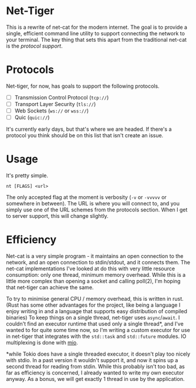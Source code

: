 Net-Tiger
=========

This is a rewrite of net-cat for the modern internet. The goal is to provide a
single, efficient command line utility to support connecting the network to
your terminal. The key thing that sets this apart from the traditional net-cat
is the *protocol support*.

# Protocols
Net-tiger, for now, has goals to support the following protocols.

- [ ] Transmission Control Protocol (`tcp://`)
- [ ] Transport Layer Security (`tls://`)
- [ ] Web Sockets (`ws://` or `wss://`)
- [ ] Quic (`quic://`)

It's currently early days, but that's where we are headed. If there's a
protocol you think should be on this list that isn't create an issue.

# Usage
It's pretty simple.

```
nt [FLAGS] <url>
```

The only accepted flag at the moment is verbosity (`-v` or `-vvvvv` or
somewhere in between). The URL is where you will connect to, and you simply use
one of the URL schemes from the protocols section. When I get to server
support, this will change slightly.

# Efficiency
Net-cat is a very simple program - it maintains an open connection to the
network, and an open connection to stdin/stdout, and it connects them. The
net-cat implementations I've looked at do this with very little resource
consumption: only one thread, minimum memory overhead. While this is a little
more complex than opening a socket and calling poll(2), I'm hoping that
net-tiger can achieve the same.

To try to minimise general CPU / memory overhead, this is written in rust. (Rust
has some other advantages for the project, like being a language I enjoy
writing in and a language that supports easy distribution of compiled
binaries) To keep things on a single thread, net-tiger uses `async`/`await`. I
couldn't find an executor runtime that used only a single thread*, and I've
wanted to for quite some time now, so I'm writing a custom executor for use in
net-tiger that integrates with the `std::task` and `std::future` modules. IO
multiplexing is done with [mio](https://github.com/tokio-rs/mio).

*while Tokio does have a single threaded executor, it doesn't play too nicely
with stdio. In a past version it wouldn't support it, and now it spins up a
second thread for reading from stdin. While this probably isn't too bad, as far
as efficiency is concerned, I already wanted to write my own executor anyway.
As a bonus, we will get exactly 1 thread in use by the application.
